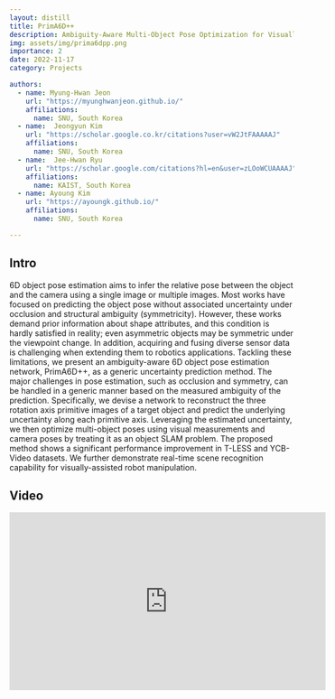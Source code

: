 ```yaml
---
layout: distill
title: PrimA6D++
description: Ambiguity-Aware Multi-Object Pose Optimization for Visually-Assisted Robot Manipulation
img: assets/img/prima6dpp.png
importance: 2
date: 2022-11-17
category: Projects

authors:
  - name: Myung-Hwan Jeon
    url: "https://myunghwanjeon.github.io/"
    affiliations: 
      name: SNU, South Korea
  - name:  Jeongyun Kim
    url: "https://scholar.google.co.kr/citations?user=vW2JtFAAAAAJ"
    affiliations: 
      name: SNU, South Korea
  - name:  Jee-Hwan Ryu
    url: "https://scholar.google.com/citations?hl=en&user=zLOoWCUAAAAJ"
    affiliations: 
      name: KAIST, South Korea
  - name: Ayoung Kim
    url: "https://ayoungk.github.io/"
    affiliations: 
      name: SNU, South Korea

---
```


<div class="row">
  <div class="col">
    <a target="_blank" href="https://github.com/MyungHwanJeon/PrimA6D" class="button button--sacnite button--round-l">
      <i class="fab fa-github fa-3x" title="Github link"></i>
    </a>
  </div>
  <div class="col-10">
    <a target="_blank" href="https://arxiv.org/abs/2211.00960" class="button button--sacnite button--round-l">
      <i class="fas fa-file-pdf fa-3x" title="pdf link"></i>
    </a>
  </div>
</div>

## Intro

6D object pose estimation aims to infer the relative pose between the object and the camera using a single image or multiple images. Most works have focused on predicting the object pose without associated uncertainty under occlusion and structural ambiguity (symmetricity). However, these works demand prior information about shape attributes, and this condition is hardly satisfied in reality; even asymmetric objects may be symmetric under the viewpoint change. In addition, acquiring and fusing diverse sensor data is challenging when extending them to robotics applications. Tackling these limitations, we present an ambiguity-aware 6D object pose estimation network, PrimA6D++, as a generic uncertainty prediction method. The major challenges in pose estimation, such as occlusion and symmetry, can be handled in a generic manner based on the measured ambiguity of the prediction. Specifically, we devise a network to reconstruct the three rotation axis primitive images of a target object and predict the underlying uncertainty along each primitive axis. Leveraging the estimated uncertainty, we then optimize multi-object poses using visual measurements and camera poses by treating it as an object SLAM problem. The proposed method shows a significant performance improvement in T-LESS and YCB-Video datasets. We further demonstrate real-time scene recognition capability for visually-assisted robot manipulation.

## Video 

<div align="center">
  <iframe width="560" height="315" src="https://www.youtube.com/embed/akbI61jUJgY?si=Zfobhd-3NnMGgeJp" title="YouTube video player" frameborder="0" allow="accelerometer; autoplay; clipboard-write; encrypted-media; gyroscope; picture-in-picture; web-share" allowfullscreen></iframe>
</div>